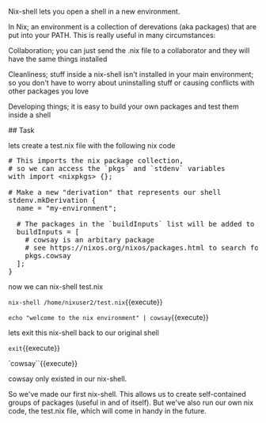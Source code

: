 
Nix-shell lets you open a shell in a new environment.

In Nix; an environment is a collection of derevations (aka packages) that are put into your PATH. This is really useful in many circumstances:

Collaboration; you can just send the .nix file to a collaborator and they will have the same things installed


Cleanliness; stuff inside a nix-shell isn't installed in your main environment; so you don't have to worry about uninstalling stuff or causing conflicts with other packages you love


Developing things; it is easy to build your own packages and test them inside a shell


## Task

lets create a test.nix file with the following nix code

<pre class="file" data-filename="test.nix" data-target="prepend"># This imports the nix package collection,
# so we can access the `pkgs` and `stdenv` variables
with import &ltnixpkgs&gt {};

# Make a new "derivation" that represents our shell
stdenv.mkDerivation {
  name = "my-environment";

  # The packages in the `buildInputs` list will be added to the PATH in our shell
  buildInputs = [
    # cowsay is an arbitary package
    # see https://nixos.org/nixos/packages.html to search for more
    pkgs.cowsay
  ];
}
</pre>

now we can nix-shell test.nix 

`nix-shell /home/nixuser2/test.nix`{{execute}}

`echo "welcome to the nix environment" | cowsay`{{execute}}

lets exit this nix-shell back to our original shell

`exit`{{execute}}

`cowsay``{{execute}}

cowsay only existed in our nix-shell. 

So we've made our first nix-shell. This allows us to create self-contained groups of packages (useful in and of itself). But we've also run our own nix code, the test.nix file, which will come in handy in the future.


